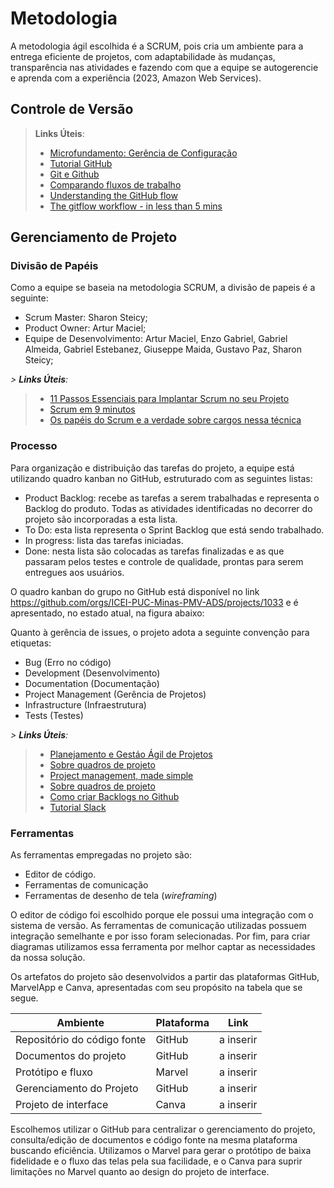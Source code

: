 
# Metodologia

A metodologia ágil escolhida é a SCRUM, pois cria um ambiente para a entrega eficiente de projetos, com adaptabilidade às mudanças, transparência nas atividades e fazendo com que a equipe se autogerencie e aprenda com a experiência (2023, Amazon Web Services). 

## Controle de Versão

> **Links Úteis**:
> - [Microfundamento: Gerência de Configuração](https://pucminas.instructure.com/courses/87878/)
> - [Tutorial GitHub](https://guides.github.com/activities/hello-world/)
> - [Git e Github](https://www.youtube.com/playlist?list=PLHz_AreHm4dm7ZULPAmadvNhH6vk9oNZA)
>  - [Comparando fluxos de trabalho](https://www.atlassian.com/br/git/tutorials/comparing-workflows)
> - [Understanding the GitHub flow](https://guides.github.com/introduction/flow/)
> - [The gitflow workflow - in less than 5 mins](https://www.youtube.com/watch?v=1SXpE08hvGs)

## Gerenciamento de Projeto

### Divisão de Papéis

Como a equipe se baseia na metodologia SCRUM, a divisão de papeis é a seguinte:
- Scrum Master: Sharon Steicy;
- Product Owner: Artur Maciel;
- Equipe de Desenvolvimento: Artur Maciel, Enzo Gabriel, Gabriel Almeida, Gabriel Estebanez, Giuseppe Maida, Gustavo Paz, Sharon Steicy;

_> **Links Úteis**:_
> - [11 Passos Essenciais para Implantar Scrum no seu Projeto](https://mindmaster.com.br/scrum-11-passos/)
> - [Scrum em 9 minutos](https://www.youtube.com/watch?v=XfvQWnRgxG0)
> - [Os papéis do Scrum e a verdade sobre cargos nessa técnica](https://www.atlassian.com/br/agile/scrum/roles)

### Processo

Para organização e distribuição das tarefas do projeto, a equipe está utilizando quadro kanban no GitHub, estruturado com as seguintes listas:

* Product Backlog: recebe as tarefas a serem trabalhadas e representa o Backlog do produto. Todas as atividades identificadas no decorrer do projeto são incorporadas a esta lista.
* To Do: esta lista representa o Sprint Backlog que está sendo trabalhado.
* In progress: lista das tarefas iniciadas.
* Done: nesta lista são colocadas as tarefas finalizadas e as que passaram pelos testes e controle de qualidade, prontas para serem entregues aos usuários.

O quadro kanban do grupo no GitHub está disponível no link https://github.com/orgs/ICEI-PUC-Minas-PMV-ADS/projects/1033 e é apresentado, no estado atual, na figura abaixo:

Quanto à gerência de issues, o projeto adota a seguinte convenção para
etiquetas:

* Bug (Erro no código)
* Development (Desenvolvimento)
* Documentation (Documentação)
* Project Management (Gerência de Projetos)
* Infrastructure (Infraestrutura)
* Tests (Testes)
 
_> **Links Úteis**:_
> - [Planejamento e Gestáo Ágil de Projetos](https://pucminas.instructure.com/courses/87878/pages/unidade-2-tema-2-utilizacao-de-ferramentas-para-controle-de-versoes-de-software)
> - [Sobre quadros de projeto](https://docs.github.com/pt/issues/organizing-your-work-with-project-boards/managing-project-boards/about-project-boards)
> - [Project management, made simple](https://github.com/features/project-management/)
> - [Sobre quadros de projeto](https://docs.github.com/pt/github/managing-your-work-on-github/about-project-boards)
> - [Como criar Backlogs no Github](https://www.youtube.com/watch?v=RXEy6CFu9Hk)
> - [Tutorial Slack](https://slack.com/intl/en-br/)

### Ferramentas

As ferramentas empregadas no projeto são:

- Editor de código.
- Ferramentas de comunicação
- Ferramentas de desenho de tela (_wireframing_)

O editor de código foi escolhido porque ele possui uma integração com o sistema de versão. As ferramentas de comunicação utilizadas possuem integração semelhante e por isso foram selecionadas. Por fim, para criar diagramas utilizamos essa ferramenta por melhor captar as necessidades da nossa solução.

Os artefatos do projeto são desenvolvidos a partir das plataformas GitHub, MarvelApp e Canva, apresentadas com seu propósito na tabela que se segue.

| Ambiente  | Plataforma | Link |
| --------- | ---------- | ------- |
| Repositório do código fonte | GitHub  | a inserir |
| Documentos do projeto  | GitHub  | a inserir  |
| Protótipo e fluxo  | Marvel  | a inserir  |
| Gerenciamento do Projeto  | GitHub  | a inserir  |
| Projeto de interface  | Canva | a inserir  |

Escolhemos utilizar o GitHub para centralizar o gerenciamento do projeto, consulta/edição de documentos e código fonte na mesma plataforma buscando eficiência. Utilizamos o Marvel para gerar o protótipo de baixa fidelidade e o fluxo das telas pela sua facilidade, e o Canva para suprir limitações no Marvel quanto ao design do projeto de interface.
